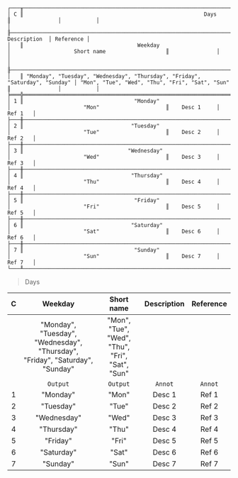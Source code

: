 ```text
┌───╥────────────────────────────────────────────────────────────────────────────────────────────────────────────────────────────────╥───────────────┬───────────┐
│ C ║                                                         Days                                                                   ║               │           │
│   ╟──────────────────────────────────────────────────────────────────────────────┬─────────────────────────────────────────────────╢  Description  │ Reference │
│   ║                                    Weekday                                   │                    Short name                   ║               │           │
│   ╟──────────────────────────────────────────────────────────────────────────────┼─────────────────────────────────────────────────╫───────────────┼───────────┤
│   ║ "Monday", "Tuesday", "Wednesday", "Thursday", "Friday", "Saturday", "Sunday" │ "Mon", "Tue", "Wed", "Thu", "Fri", "Sat", "Sun" ║               │           │
╞═══╬══════════════════════════════════════════════════════════════════════════════╪═════════════════════════════════════════════════╬═══════════════╪═══════════╡
│ 1 ║                                   "Monday"                                   │                       "Mon"                     ║    Desc 1     │   Ref 1   │
├───╫──────────────────────────────────────────────────────────────────────────────┼─────────────────────────────────────────────────╫───────────────┼───────────┤
│ 2 ║                                  "Tuesday"                                   │                       "Tue"                     ║    Desc 2     │   Ref 2   │
├───╫──────────────────────────────────────────────────────────────────────────────┼─────────────────────────────────────────────────╫───────────────┼───────────┤
│ 3 ║                                 "Wednesday"                                  │                       "Wed"                     ║    Desc 3     │   Ref 3   │
├───╫──────────────────────────────────────────────────────────────────────────────┼─────────────────────────────────────────────────╫───────────────┼───────────┤
│ 4 ║                                  "Thursday"                                  │                       "Thu"                     ║    Desc 4     │   Ref 4   │
├───╫──────────────────────────────────────────────────────────────────────────────┼─────────────────────────────────────────────────╫───────────────┼───────────┤
│ 5 ║                                   "Friday"                                   │                       "Fri"                     ║    Desc 5     │   Ref 5   │
├───╫──────────────────────────────────────────────────────────────────────────────┼─────────────────────────────────────────────────╫───────────────┼───────────┤
│ 6 ║                                  "Saturday"                                  │                       "Sat"                     ║    Desc 6     │   Ref 6   │
├───╫──────────────────────────────────────────────────────────────────────────────┼─────────────────────────────────────────────────╫───────────────┼───────────┤
│ 7 ║                                   "Sunday"                                   │                       "Sun"                     ║    Desc 7     │   Ref 7   │
└───╨──────────────────────────────────────────────────────────────────────────────┴─────────────────────────────────────────────────╨───────────────┴───────────┘
```

> Days

| C |                                   Weekday                                    |                   Short name                    | Description | Reference |
|:-:|:----------------------------------------------------------------------------:|:-----------------------------------------------:|:-----------:|:---------:|
|   | "Monday", "Tuesday", "Wednesday", "Thursday", "Friday", "Saturday", "Sunday" | "Mon", "Tue", "Wed", "Thu", "Fri", "Sat", "Sun" |             |           |
|   |                                   `Output`                                   |                    `Output`                     |   `Annot`   |  `Annot`  |
| 1 |                                   "Monday"                                   |                      "Mon"                      |   Desc 1    |   Ref 1   |
| 2 |                                  "Tuesday"                                   |                      "Tue"                      |   Desc 2    |   Ref 2   |
| 3 |                                 "Wednesday"                                  |                      "Wed"                      |   Desc 3    |   Ref 3   |
| 4 |                                  "Thursday"                                  |                      "Thu"                      |   Desc 4    |   Ref 4   |
| 5 |                                   "Friday"                                   |                      "Fri"                      |   Desc 5    |   Ref 5   |
| 6 |                                  "Saturday"                                  |                      "Sat"                      |   Desc 6    |   Ref 6   |
| 7 |                                   "Sunday"                                   |                      "Sun"                      |   Desc 7    |   Ref 7   |
